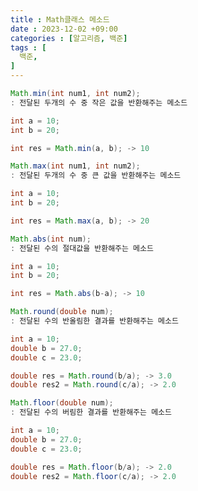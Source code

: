 ```yaml
---
title : Math클래스 메소드
date : 2023-12-02 +09:00
categories : [알고리즘, 백준]
tags : [
  백준,
]
---
```

<!-- ![](/assets/img/Spring/aaaa.png){:style="border:1px solid #eaeaea; border-radius: 7px; padding: 0px;" } -->
<!-- ![](/assets/img/alg/1-1.png){:style="width:1000px" } -->

```java
Math.min(int num1, int num2);
: 전달된 두개의 수 중 작은 값을 반환해주는 메소드

int a = 10;
int b = 20;

int res = Math.min(a, b); -> 10
```

```java
Math.max(int num1, int num2);
: 전달된 두개의 수 중 큰 값을 반환해주는 메소드

int a = 10;
int b = 20;

int res = Math.max(a, b); -> 20
```

```java
Math.abs(int num);
: 전달된 수의 절대값을 반환해주는 메소드

int a = 10;
int b = 20;

int res = Math.abs(b-a); -> 10
```

```java
Math.round(double num);
: 전달된 수의 반올림한 결과를 반환해주는 메소드

int a = 10;
double b = 27.0;
double c = 23.0;

double res = Math.round(b/a); -> 3.0
double res2 = Math.round(c/a); -> 2.0
```

```java
Math.floor(double num);
: 전달된 수의 버림한 결과를 반환해주는 메소드

int a = 10;
double b = 27.0;
double c = 23.0;

double res = Math.floor(b/a); -> 2.0
double res2 = Math.floor(c/a); -> 2.0
```
